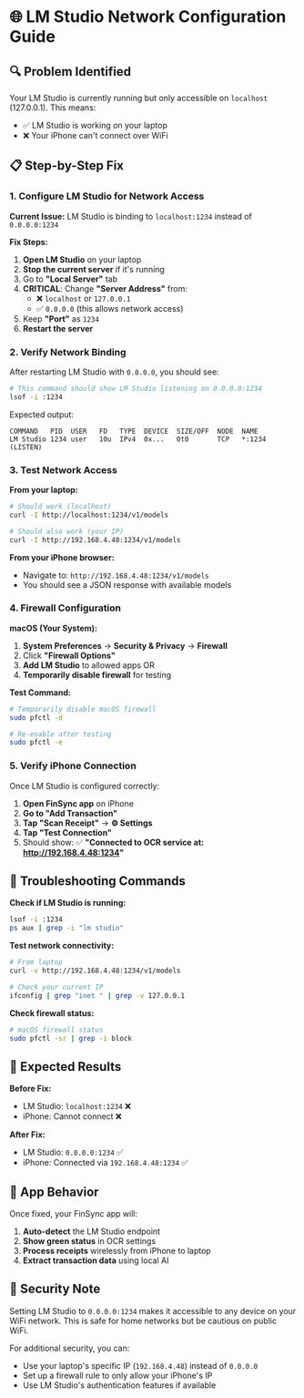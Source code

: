 # 🌐 LM Studio Network Configuration Guide

## 🔍 Problem Identified

Your LM Studio is currently running but only accessible on `localhost` (127.0.0.1). This means:
- ✅ LM Studio is working on your laptop
- ❌ Your iPhone can't connect over WiFi

## 📋 Step-by-Step Fix

### 1. Configure LM Studio for Network Access

**Current Issue:** LM Studio is binding to `localhost:1234` instead of `0.0.0.0:1234`

**Fix Steps:**
1. **Open LM Studio** on your laptop
2. **Stop the current server** if it's running
3. Go to **"Local Server"** tab
4. **CRITICAL**: Change **"Server Address"** from:
   - ❌ `localhost` or `127.0.0.1`
   - ✅ `0.0.0.0` (this allows network access)
5. Keep **"Port"** as `1234`
6. **Restart the server**

### 2. Verify Network Binding

After restarting LM Studio with `0.0.0.0`, you should see:
```bash
# This command should show LM Studio listening on 0.0.0.0:1234
lsof -i :1234
```

Expected output:
```
COMMAND   PID  USER   FD   TYPE  DEVICE  SIZE/OFF  NODE  NAME
LM Studio 1234 user   10u  IPv4  0x...   0t0       TCP   *:1234 (LISTEN)
```

### 3. Test Network Access

**From your laptop:**
```bash
# Should work (localhost)
curl -I http://localhost:1234/v1/models

# Should also work (your IP)
curl -I http://192.168.4.48:1234/v1/models
```

**From your iPhone browser:**
- Navigate to: `http://192.168.4.48:1234/v1/models`
- You should see a JSON response with available models

### 4. Firewall Configuration

**macOS (Your System):**
1. **System Preferences** → **Security & Privacy** → **Firewall**
2. Click **"Firewall Options"**
3. **Add LM Studio** to allowed apps OR
4. **Temporarily disable firewall** for testing

**Test Command:**
```bash
# Temporarily disable macOS firewall
sudo pfctl -d

# Re-enable after testing
sudo pfctl -e
```

### 5. Verify iPhone Connection

Once LM Studio is configured correctly:

1. **Open FinSync app** on iPhone
2. **Go to "Add Transaction"**
3. **Tap "Scan Receipt"** → **⚙️ Settings**
4. **Tap "Test Connection"**
5. Should show: ✅ **"Connected to OCR service at: http://192.168.4.48:1234"**

## 🔧 Troubleshooting Commands

**Check if LM Studio is running:**
```bash
lsof -i :1234
ps aux | grep -i "lm studio"
```

**Test network connectivity:**
```bash
# From laptop
curl -v http://192.168.4.48:1234/v1/models

# Check your current IP
ifconfig | grep "inet " | grep -v 127.0.0.1
```

**Check firewall status:**
```bash
# macOS firewall status
sudo pfctl -sr | grep -i block
```

## 🎯 Expected Results

**Before Fix:**
- LM Studio: `localhost:1234` ❌
- iPhone: Cannot connect ❌

**After Fix:**
- LM Studio: `0.0.0.0:1234` ✅
- iPhone: Connected via `192.168.4.48:1234` ✅

## 📱 App Behavior

Once fixed, your FinSync app will:
1. **Auto-detect** the LM Studio endpoint
2. **Show green status** in OCR settings
3. **Process receipts** wirelessly from iPhone to laptop
4. **Extract transaction data** using local AI

## 🚨 Security Note

Setting LM Studio to `0.0.0.0:1234` makes it accessible to any device on your WiFi network. This is safe for home networks but be cautious on public WiFi.

For additional security, you can:
- Use your laptop's specific IP (`192.168.4.48`) instead of `0.0.0.0`
- Set up a firewall rule to only allow your iPhone's IP
- Use LM Studio's authentication features if available